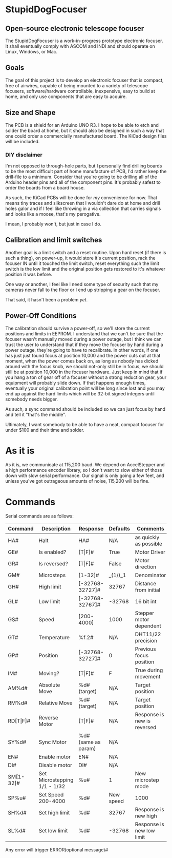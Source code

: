 # StupidDogFocuser

## Open-source electronic telescope focuser

The StupidDogFocuser is a work-in-progress prototype electronic focuser. It shall eventually comply with ASCOM and INDI and should operate on Linux, Windows, or Mac.

## Goals

The goal of this project is to develop an electronic focuser that is compact, free of airwires, capable of being mounted to a variety of telescope focusers, software/hardware controllable, inexpensive, easy to build at home, and only use components that are easy to acquire.

## Size and Shape

The PCB is a shield for an Arduino UNO R3. I hope to be able to etch and solder the board at home, but it should also be designed in such a way that one could order a commercially manufactured board. The KiCad design files will be included.

### DIY disclaimer
I'm not opposed to through-hole parts, but I personally find drilling boards to be the most difficult part of home manufacture of PCB, I'd rather keep the drill-file to a minimum. Consider that you're going to be drilling all of the Arduino header pins and all of the component pins. It's probably safest to order the boards from a board house.

As such, the KiCad PCBs will be done for _my_ convenience for now. That means tiny traces and silkscreen that I wouldn't dare do at home and drill holes galor and if I feel like throwing in a via collection that carries signals and looks like a moose, that's my perogative.

I mean, I probably won't, but just in case I do.

## Calibration and limit switches

Another goal is a limit switch and a reset routine. Upon hard reset (if there is such a thing), on power-up, it would store it's current position, rack the focuser IN until it touched the limit switch, reset everything such the limit switch is the low limit and the original position gets restored to it's whatever position it was before.

One way or another, I feel like I need some type of security such that my cameras never fall to the floor or I end up stripping a gear on the focuser.

That said, it hasn't been a problem _yet_.
## Power-Off Conditions

The calibration should survive a power-off, so we'll store the current positions and limits in EEPROM. I understand that we can't be sure that the focuser wasn't manually moved during a power outage, but I think we can trust the user to understand that if they move the focuser by hand during a power outage, they're going to have to recalibrate. In other words, if one has just just found focus at position 10,000 and the power cuts out at that moment, when the power comes back on, as long as nobody has dicked around with the focus knob, we should not-only still be in focus, we should still be at position 10,000 in the focuser hardware. Just keep in mind that if you hang a ton of gear off of a focuser without a strong reduction gear, your equipment will probably slide down. If that happens enough times, eventually your original calibration point will be long since lost and you may end up against the hard limits which will be 32-bit signed integers until somebody needs bigger.

As such, a sync command should be included so we can just focus by hand and tell it "that's the middle".

Ultimately, I want somebody to be able to have a neat, compact focuser for under $100 and their time and solder.


# As it is

As it is, we communicate at 115,200 baud. We depend on AccelStepper and a high performance encoder library, so I don't want to slow either of those down with slow serial performance. Our signal is only going a few feet, and unless you've got outrageous amounts of noise, 115,200 will be fine.

# Commands

Serial commands are as follows:

| Command | Description | Response        | Defaults | Comments |
| ---     | ---         | ---             | ---      | --- |
| HA#	  | Halt        | HA#             | N/A      | as quickly as possible |
| GE# 	  | Is enabled? | [T\|F]#          | True     | Motor Driver |
| GR#     | Is reversed?| [T\|F]#          | False    | Motor direction |
| GM#     | Microsteps  | [1-32]#         | _(1/)_1  | Denominator |
| GH#     | High limit  | [-32768-32727]# | 32767    | Distance from initial |
| GL#     | Low limit   | [-32768-32767]# | -32768   | 16 bit int |
| GS#     | Speed       | [200-4000]      | 1000     | Stepper motor dependent |
| GT#     | Temperature | %f.2#             | N/A      | DHT11/22 precision  |
| GP#     | Position    | [-32768-32727]# | 0        | Previous focus position |
| IM#     | Moving?     | [T\|F]#          | F        | True during movement |
| AM%d#   | Absolute Move | %d# (target) | N/A      | Target position|
| RM%d#   | Relative Move | %d# (target) | N/A      | Target position |
| RD[T\|F]#     | Reverse Motor | [T\|F]#       | N/A      | Response is new is reversed |
| SY%d#   | Sync Motor | %d# (same as param) | N/A  | |
| EN#     | Enable motor | EN#          | N/A| ||
| DI#     | Disable motor| DI#          | N/A | |
| SM[1-32]# | Set Microstepping 1/1 - 1/32 | %u# | 1 | New microstep mode |
| SP%u#   | Set Speed 200-4000 | %d# | New speed | 1000 | Measure your motor to determine |
| SH%d#   | Set high limit | %d# | 32767 | Response is new high |
| SL%d#   | Set low limit  | %d# | -32768 | Response is new low limit |

Any error will trigger ERROR(optional message)#

